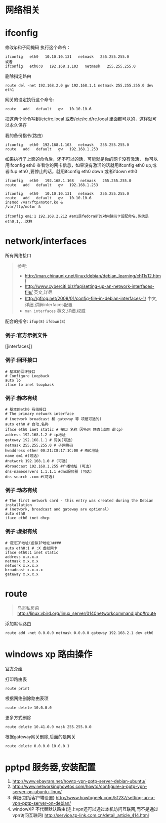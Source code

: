 # 网络相关

# ifconfig

修改ip和子网掩码   执行这个命令：


	ifconfig   eth0   10.10.10.131   netmask   255.255.255.0
	或者
	ifconfig   eth0:0   192.168.1.103   netmask   255.255.255.0

删除指定路由

	route del -net 192.168.2.0 gw 192.168.1.1 netmask 255.255.255.0 dev eth1

网关的设定执行这个命令:

	route   add   default   gw   10.10.10.6

把这两个命令写到/etc/rc.local   或者/etc/rc.d/rc.local   里面都可以的，这样就可以永久保存


我的备份指令(路由)

	ifconfig   eth0  192.168.1.103   netmask   255.255.255.0
 	route   add   default   gw   192.168.1.253

如果执行了上面的命令后，还不可以的话，可能就是你的网卡没有激活， 
你可以用ifconfig   eth0   查看你的网卡信息，如果没有激活的话就用ifconfig   eth0   up,或者ifup   eth0   ,要停止的话，就用ifconfig   eth0   down   或者ifdown   eth0

 
	ifconfig   eth0   192.168.1.168   netmask   255.255.255.0
	route   add   default   gw   192.168.1.253

	ifconfig   eth0   10.10.10.131   netmask   255.255.255.0
	route   add   default   gw   10.10.10.6
	insmod /var/ftp/motor.ko &
	/var/ftp/motor &

	ifconfig em1:1 192.168.2.212 #em1是fedora新的对内建网卡设配命名.传统是eth0,1,..这样

# network/interfaces

所有网络接口

> 参考:
> * http://man.chinaunix.net/linux/debian/debian_learning/ch11s12.html
> * http://www.cyberciti.biz/faq/setting-up-an-network-interfaces-file/ 英文,详尽
> * http://gfrog.net/2008/01/config-file-in-debian-interfaces-1/ 中文,详细,讲解interfaces配置
> * `man interfaces` 英文,详细,权威

配合的指令: `ifup(8)` `ifdown(8)`

### 例子:官方示例文件

[[interfaces]]

### 例子:回环接口

	# 基本的回环接口
	# Configure Loopback 
	auto lo
	iface lo inet loopback

### 例子:静态有线

	# 基本的eth0 有线接口
	# The primary network interface
	# (network broadcast 和 gateway 等 项是可选的)
	auto eth0 # 自动,名称
	iface eth0 inet static # 接口 名称 因特网 静态(动态 dhcp)
	address 192.168.1.2 # ip地址
	gateway 192.168.1.1 # 网关(可选)
	netmask 255.255.255.0 # 子网掩码
	hwaddress ether 00:21:C8:17:1C:00 # MAC地址
	name em1 #(可选)
	#network 192.168.1.0 # (可选)
	#broadcast 192.168.1.255 #广播地址 (可选)
	dns-nameservers 1.1.1.1 #dns服务器 (可选)
	dns-search .com #(可选)

### 例子:动态有线
	# The first network card - this entry was created during the Debian installation
	# (network, broadcast and gateway are optional)
	auto eth0
	iface eth0 inet dhcp
### 例子:虚拟有线
	# 设定IP地址(虚拟IP地址)####
	auto eth0:1 # :X 虚拟网卡
	iface eth0:1 inet static
	address x.x.x.x
	netmask x.x.x.x
	network x.x.x.x
	broadcast x.x.x.x
	gateway x.x.x.x

# route

> 鸟哥私房菜 http://linux.vbird.org/linux_server/0140networkcommand.php#route

添加默认路由

	route add -net 0.0.0.0 netmask 0.0.0.0 gateway 192.168.2.1 dev eth0

# windows xp 路由操作

[官方介绍](http://www.microsoft.com/resources/documentation/windows/xp/all/proddocs/en-us/route.mspx?mfr=true)

打印路由表

    route print

根据网络删除路由表项

    route delete 10.0.0.0 

更多方式删除

    route delete 10.41.0.0 mask 255.255.0.0

根据gateway网关删除,后面的是网关

    route delete 0.0.0.0 10.0.0.1

# pptpd 服务器,安装配置

1. http://www.ebayram.net/howto-vpn-pptp-server-debian-ubuntu/
2. http://www.networkinghowtos.com/howto/configure-a-pptp-vpn-server-on-ubuntu-linux/
3. 详细(包括客户端设置) http://www.howtogeek.com/51237/setting-up-a-vpn-pptp-server-on-debian/
4. windowXP 不代替默认路由(连上vpn还可以通过本机访问互联网,而不是通过vpn访问互联网) http://service.tp-link.com.cn/detail_article_414.html
